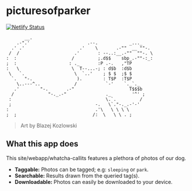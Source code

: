 # picturesofparker
[![Netlify Status](https://api.netlify.com/api/v1/badges/dcc955cf-3ce3-400e-ab39-c3fc16c17601/deploy-status)](https://app.netlify.com/sites/upbeat-cori-45e8c5/deploys)

           __.                                              
        .-".'                      .--.            _..._    
      .' .'                     .'    \       .-""  __ ""-. 
     /  /                     .'       : --..:__.-""  ""-. \
    :  :                     /         ;.d$$    sbp_.-""-:_:
    ;  :                    : ._       :P .-.   ,"TP        
    :   \                    \  T--...-; : d$b  :d$b        
     \   `.                   \  `..'    ; $ $  ;$ $        
      `.   "-.                 ).        : T$P  :T$P        
        \..---^..             /           `-'    `._`._     
       .'        "-.       .-"                     T$$$b    
      /             "-._.-"               ._        '^' ;   
     :                                    \.`.         /    
     ;                                -.   \`."-._.-'-'     
    :                                 .'\   \ \ \ \         
    ;  ;                             /:  \   \ \ . ;        
> Art by Blazej Kozlowski

## What this app does
This site/webapp/whatcha-callits features a plethora of photos of our dog.

- **Taggable:** Photos can be tagged; e.g: `sleeping` or `park`.
- **Searchable:** Results drawn from the queried tag(s).
- **Downloadable:** Photos can easily be downloaded to your device.